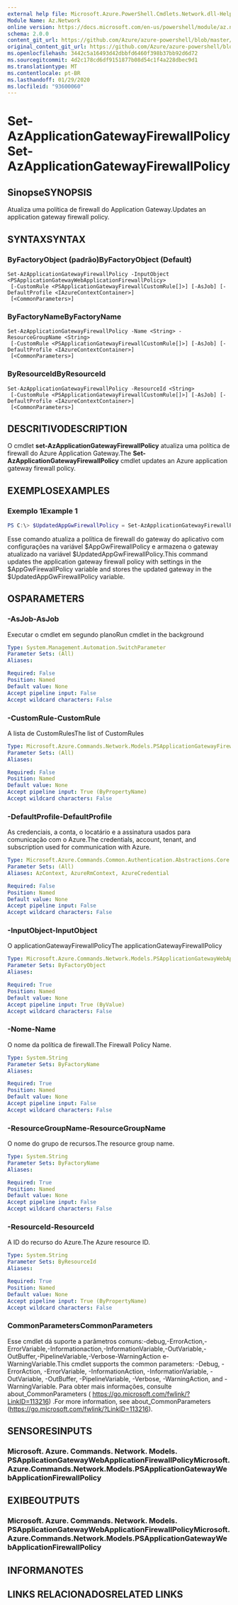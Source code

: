 ```yaml
---
external help file: Microsoft.Azure.PowerShell.Cmdlets.Network.dll-Help.xml
Module Name: Az.Network
online version: https://docs.microsoft.com/en-us/powershell/module/az.network/set-azapplicationgatewayfirewallpolicy
schema: 2.0.0
content_git_url: https://github.com/Azure/azure-powershell/blob/master/src/Network/Network/help/Set-AzApplicationGatewayFirewallPolicy.md
original_content_git_url: https://github.com/Azure/azure-powershell/blob/master/src/Network/Network/help/Set-AzApplicationGatewayFirewallPolicy.md
ms.openlocfilehash: 3442c5a16493d42dbbfd6460f398b37bb92d6d72
ms.sourcegitcommit: 4d2c178cd6df9151877b08d54c1f4a228dbec9d1
ms.translationtype: MT
ms.contentlocale: pt-BR
ms.lasthandoff: 01/29/2020
ms.locfileid: "93600060"
---
```

# <span data-ttu-id="23231-101">Set-AzApplicationGatewayFirewallPolicy</span><span class="sxs-lookup"><span data-stu-id="23231-101">Set-AzApplicationGatewayFirewallPolicy</span></span>

## <span data-ttu-id="23231-102">Sinopse</span><span class="sxs-lookup"><span data-stu-id="23231-102">SYNOPSIS</span></span>
<span data-ttu-id="23231-103">Atualiza uma política de firewall do Application Gateway.</span><span class="sxs-lookup"><span data-stu-id="23231-103">Updates an application gateway firewall policy.</span></span>

## <span data-ttu-id="23231-104">SYNTAX</span><span class="sxs-lookup"><span data-stu-id="23231-104">SYNTAX</span></span>

### <span data-ttu-id="23231-105">ByFactoryObject (padrão)</span><span class="sxs-lookup"><span data-stu-id="23231-105">ByFactoryObject (Default)</span></span>
```
Set-AzApplicationGatewayFirewallPolicy -InputObject <PSApplicationGatewayWebApplicationFirewallPolicy>
 [-CustomRule <PSApplicationGatewayFirewallCustomRule[]>] [-AsJob] [-DefaultProfile <IAzureContextContainer>]
 [<CommonParameters>]
```

### <span data-ttu-id="23231-106">ByFactoryName</span><span class="sxs-lookup"><span data-stu-id="23231-106">ByFactoryName</span></span>
```
Set-AzApplicationGatewayFirewallPolicy -Name <String> -ResourceGroupName <String>
 [-CustomRule <PSApplicationGatewayFirewallCustomRule[]>] [-AsJob] [-DefaultProfile <IAzureContextContainer>]
 [<CommonParameters>]
```

### <span data-ttu-id="23231-107">ByResourceId</span><span class="sxs-lookup"><span data-stu-id="23231-107">ByResourceId</span></span>
```
Set-AzApplicationGatewayFirewallPolicy -ResourceId <String>
 [-CustomRule <PSApplicationGatewayFirewallCustomRule[]>] [-AsJob] [-DefaultProfile <IAzureContextContainer>]
 [<CommonParameters>]
```

## <span data-ttu-id="23231-108">DESCRITIVO</span><span class="sxs-lookup"><span data-stu-id="23231-108">DESCRIPTION</span></span>
<span data-ttu-id="23231-109">O cmdlet **set-AzApplicationGatewayFirewallPolicy** atualiza uma política de firewall do Azure Application Gateway.</span><span class="sxs-lookup"><span data-stu-id="23231-109">The **Set-AzApplicationGatewayFirewallPolicy** cmdlet updates an Azure application gateway firewall policy.</span></span>

## <span data-ttu-id="23231-110">EXEMPLOS</span><span class="sxs-lookup"><span data-stu-id="23231-110">EXAMPLES</span></span>

### <span data-ttu-id="23231-111">Exemplo 1</span><span class="sxs-lookup"><span data-stu-id="23231-111">Example 1</span></span>
```powershell
PS C:\> $UpdatedAppGwFirewallPolicy = Set-AzApplicationGatewayFirewallPolicy -ApplicationGateway $AppGwFirewallPolicy
```

<span data-ttu-id="23231-112">Esse comando atualiza a política de firewall do gateway do aplicativo com configurações na variável $AppGwFirewallPolicy e armazena o gateway atualizado na variável $UpdatedAppGwFirewallPolicy.</span><span class="sxs-lookup"><span data-stu-id="23231-112">This command updates the application gateway firewall policy with settings in the $AppGwFirewallPolicy variable and stores the updated gateway in the $UpdatedAppGwFirewallPolicy variable.</span></span>

## <span data-ttu-id="23231-113">OS</span><span class="sxs-lookup"><span data-stu-id="23231-113">PARAMETERS</span></span>

### <span data-ttu-id="23231-114">-AsJob</span><span class="sxs-lookup"><span data-stu-id="23231-114">-AsJob</span></span>
<span data-ttu-id="23231-115">Executar o cmdlet em segundo plano</span><span class="sxs-lookup"><span data-stu-id="23231-115">Run cmdlet in the background</span></span>

```yaml
Type: System.Management.Automation.SwitchParameter
Parameter Sets: (All)
Aliases:

Required: False
Position: Named
Default value: None
Accept pipeline input: False
Accept wildcard characters: False
```

### <span data-ttu-id="23231-116">-CustomRule</span><span class="sxs-lookup"><span data-stu-id="23231-116">-CustomRule</span></span>
<span data-ttu-id="23231-117">A lista de CustomRules</span><span class="sxs-lookup"><span data-stu-id="23231-117">The list of CustomRules</span></span>

```yaml
Type: Microsoft.Azure.Commands.Network.Models.PSApplicationGatewayFirewallCustomRule[]
Parameter Sets: (All)
Aliases:

Required: False
Position: Named
Default value: None
Accept pipeline input: True (ByPropertyName)
Accept wildcard characters: False
```

### <span data-ttu-id="23231-118">-DefaultProfile</span><span class="sxs-lookup"><span data-stu-id="23231-118">-DefaultProfile</span></span>
<span data-ttu-id="23231-119">As credenciais, a conta, o locatário e a assinatura usados para comunicação com o Azure.</span><span class="sxs-lookup"><span data-stu-id="23231-119">The credentials, account, tenant, and subscription used for communication with Azure.</span></span>

```yaml
Type: Microsoft.Azure.Commands.Common.Authentication.Abstractions.Core.IAzureContextContainer
Parameter Sets: (All)
Aliases: AzContext, AzureRmContext, AzureCredential

Required: False
Position: Named
Default value: None
Accept pipeline input: False
Accept wildcard characters: False
```

### <span data-ttu-id="23231-120">-InputObject</span><span class="sxs-lookup"><span data-stu-id="23231-120">-InputObject</span></span>
<span data-ttu-id="23231-121">O applicationGatewayFirewallPolicy</span><span class="sxs-lookup"><span data-stu-id="23231-121">The applicationGatewayFirewallPolicy</span></span>

```yaml
Type: Microsoft.Azure.Commands.Network.Models.PSApplicationGatewayWebApplicationFirewallPolicy
Parameter Sets: ByFactoryObject
Aliases:

Required: True
Position: Named
Default value: None
Accept pipeline input: True (ByValue)
Accept wildcard characters: False
```

### <span data-ttu-id="23231-122">-Nome</span><span class="sxs-lookup"><span data-stu-id="23231-122">-Name</span></span>
<span data-ttu-id="23231-123">O nome da política de firewall.</span><span class="sxs-lookup"><span data-stu-id="23231-123">The Firewall Policy Name.</span></span>

```yaml
Type: System.String
Parameter Sets: ByFactoryName
Aliases:

Required: True
Position: Named
Default value: None
Accept pipeline input: False
Accept wildcard characters: False
```

### <span data-ttu-id="23231-124">-ResourceGroupName</span><span class="sxs-lookup"><span data-stu-id="23231-124">-ResourceGroupName</span></span>
<span data-ttu-id="23231-125">O nome do grupo de recursos.</span><span class="sxs-lookup"><span data-stu-id="23231-125">The resource group name.</span></span>

```yaml
Type: System.String
Parameter Sets: ByFactoryName
Aliases:

Required: True
Position: Named
Default value: None
Accept pipeline input: False
Accept wildcard characters: False
```

### <span data-ttu-id="23231-126">-ResourceId</span><span class="sxs-lookup"><span data-stu-id="23231-126">-ResourceId</span></span>
<span data-ttu-id="23231-127">A ID do recurso do Azure.</span><span class="sxs-lookup"><span data-stu-id="23231-127">The Azure resource ID.</span></span>

```yaml
Type: System.String
Parameter Sets: ByResourceId
Aliases:

Required: True
Position: Named
Default value: None
Accept pipeline input: True (ByPropertyName)
Accept wildcard characters: False
```

### <span data-ttu-id="23231-128">CommonParameters</span><span class="sxs-lookup"><span data-stu-id="23231-128">CommonParameters</span></span>
<span data-ttu-id="23231-129">Esse cmdlet dá suporte a parâmetros comuns:-debug,-ErrorAction,-ErrorVariable,-Informationaction,-InformationVariable,-OutVariable,-OutBuffer,-PipelineVariable,-Verbose-WarningAction e-WarningVariable.</span><span class="sxs-lookup"><span data-stu-id="23231-129">This cmdlet supports the common parameters: -Debug, -ErrorAction, -ErrorVariable, -InformationAction, -InformationVariable, -OutVariable, -OutBuffer, -PipelineVariable, -Verbose, -WarningAction, and -WarningVariable.</span></span> <span data-ttu-id="23231-130">Para obter mais informações, consulte about_CommonParameters ( https://go.microsoft.com/fwlink/?LinkID=113216) .</span><span class="sxs-lookup"><span data-stu-id="23231-130">For more information, see about_CommonParameters (https://go.microsoft.com/fwlink/?LinkID=113216).</span></span>

## <span data-ttu-id="23231-131">SENSORES</span><span class="sxs-lookup"><span data-stu-id="23231-131">INPUTS</span></span>

### <span data-ttu-id="23231-132">Microsoft. Azure. Commands. Network. Models. PSApplicationGatewayWebApplicationFirewallPolicy</span><span class="sxs-lookup"><span data-stu-id="23231-132">Microsoft.Azure.Commands.Network.Models.PSApplicationGatewayWebApplicationFirewallPolicy</span></span>

## <span data-ttu-id="23231-133">EXIBE</span><span class="sxs-lookup"><span data-stu-id="23231-133">OUTPUTS</span></span>

### <span data-ttu-id="23231-134">Microsoft. Azure. Commands. Network. Models. PSApplicationGatewayWebApplicationFirewallPolicy</span><span class="sxs-lookup"><span data-stu-id="23231-134">Microsoft.Azure.Commands.Network.Models.PSApplicationGatewayWebApplicationFirewallPolicy</span></span>

## <span data-ttu-id="23231-135">INFORMA</span><span class="sxs-lookup"><span data-stu-id="23231-135">NOTES</span></span>

## <span data-ttu-id="23231-136">LINKS RELACIONADOS</span><span class="sxs-lookup"><span data-stu-id="23231-136">RELATED LINKS</span></span>
